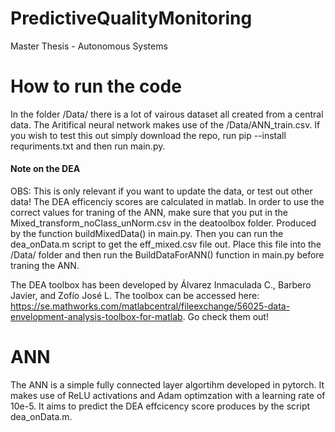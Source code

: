 # PredictiveQualityMonitoring
Master Thesis - Autonomous Systems

# How to run the code
In the folder /Data/ there is a lot of vairous dataset all created from a central data. 
The Aritifical neural network makes use of the /Data/ANN_train.csv.
If you wish to test this out simply download the repo, run pip --install requriments.txt and then run main.py.

#### Note on the DEA
OBS: This is only relevant if you want to update the data, or test out other data!
The DEA efficenciy scores are calculated in matlab. In order to use the correct values for traning of the ANN, make sure that you put in the Mixed_transform_noClass_unNorm.csv in the deatoolbox folder. Produced by the function buildMixedData() in main.py. Then you can run the dea_onData.m script to get the eff_mixed.csv file out. Place this file into the /Data/ folder and then run the BuildDataForANN() function in main.py before traning the ANN. 

The DEA toolbox has been developed by Álvarez Inmaculada C., Barbero Javier, and Zofío José L. 
The toolbox can be accessed here: https://se.mathworks.com/matlabcentral/fileexchange/56025-data-envelopment-analysis-toolbox-for-matlab. Go check them out!

# ANN
The ANN is a simple fully connected layer algortihm developed in pytorch. It makes use of ReLU activations and Adam optimzation with a learning rate of 10e-5. It aims to predict the DEA effcicency score produces by the script dea_onData.m.


